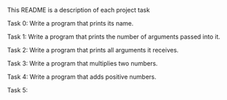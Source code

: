 This README is a description of each project task

Task 0: Write a program that prints its name.

Task 1: Write a program that prints the number of arguments passed into it.

Task 2: Write a program that prints all arguments it receives.

Task 3: Write a program that multiplies two numbers.

Task 4: Write a program that adds positive numbers.

Task 5: 
